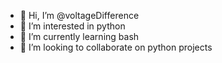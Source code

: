 - 👋 Hi, I’m @voltageDifference
- 👀 I’m interested in python
- 🌱 I’m currently learning bash
- 💞️ I’m looking to collaborate on python projects

<!---
voltageDifference/voltageDifference is a ✨ special ✨ repository because its `README.md` (this file) appears on your GitHub profile.
You can click the Preview link to take a look at your changes.
--->
